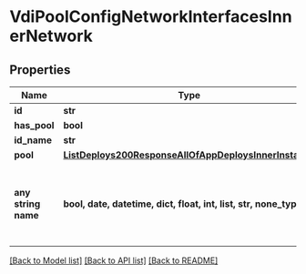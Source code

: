 # VdiPoolConfigNetworkInterfacesInnerNetwork


## Properties
Name | Type | Description | Notes
------------ | ------------- | ------------- | -------------
**id** | **str** |  | [optional] 
**has_pool** | **bool** |  | [optional] 
**id_name** | **str** |  | [optional] 
**pool** | [**ListDeploys200ResponseAllOfAppDeploysInnerInstance**](ListDeploys200ResponseAllOfAppDeploysInnerInstance.md) |  | [optional] 
**any string name** | **bool, date, datetime, dict, float, int, list, str, none_type** | any string name can be used but the value must be the correct type | [optional]

[[Back to Model list]](../README.md#documentation-for-models) [[Back to API list]](../README.md#documentation-for-api-endpoints) [[Back to README]](../README.md)


